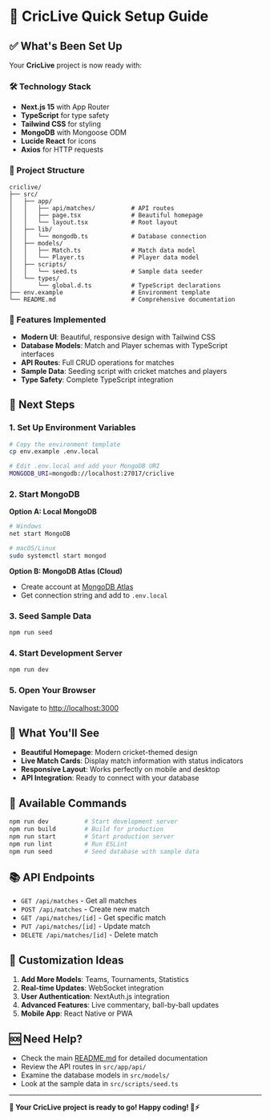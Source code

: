 # 🚀 CricLive Quick Setup Guide

## ✅ What's Been Set Up

Your **CricLive** project is now ready with:

### 🛠️ Technology Stack
- **Next.js 15** with App Router
- **TypeScript** for type safety
- **Tailwind CSS** for styling
- **MongoDB** with Mongoose ODM
- **Lucide React** for icons
- **Axios** for HTTP requests

### 📁 Project Structure
```
criclive/
├── src/
│   ├── app/
│   │   ├── api/matches/          # API routes
│   │   ├── page.tsx              # Beautiful homepage
│   │   └── layout.tsx            # Root layout
│   ├── lib/
│   │   └── mongodb.ts            # Database connection
│   ├── models/
│   │   ├── Match.ts              # Match data model
│   │   └── Player.ts             # Player data model
│   ├── scripts/
│   │   └── seed.ts               # Sample data seeder
│   └── types/
│       └── global.d.ts           # TypeScript declarations
├── env.example                   # Environment template
└── README.md                     # Comprehensive documentation
```

### 🎨 Features Implemented
- **Modern UI**: Beautiful, responsive design with Tailwind CSS
- **Database Models**: Match and Player schemas with TypeScript interfaces
- **API Routes**: Full CRUD operations for matches
- **Sample Data**: Seeding script with cricket matches and players
- **Type Safety**: Complete TypeScript integration

## 🚀 Next Steps

### 1. Set Up Environment Variables
```bash
# Copy the environment template
cp env.example .env.local

# Edit .env.local and add your MongoDB URI
MONGODB_URI=mongodb://localhost:27017/criclive
```

### 2. Start MongoDB
**Option A: Local MongoDB**
```bash
# Windows
net start MongoDB

# macOS/Linux
sudo systemctl start mongod
```

**Option B: MongoDB Atlas (Cloud)**
- Create account at [MongoDB Atlas](https://www.mongodb.com/atlas)
- Get connection string and add to `.env.local`

### 3. Seed Sample Data
```bash
npm run seed
```

### 4. Start Development Server
```bash
npm run dev
```

### 5. Open Your Browser
Navigate to [http://localhost:3000](http://localhost:3000)

## 🎯 What You'll See

- **Beautiful Homepage**: Modern cricket-themed design
- **Live Match Cards**: Display match information with status indicators
- **Responsive Layout**: Works perfectly on mobile and desktop
- **API Integration**: Ready to connect with your database

## 🔧 Available Commands

```bash
npm run dev          # Start development server
npm run build        # Build for production
npm run start        # Start production server
npm run lint         # Run ESLint
npm run seed         # Seed database with sample data
```

## 📚 API Endpoints

- `GET /api/matches` - Get all matches
- `POST /api/matches` - Create new match
- `GET /api/matches/[id]` - Get specific match
- `PUT /api/matches/[id]` - Update match
- `DELETE /api/matches/[id]` - Delete match

## 🎨 Customization Ideas

1. **Add More Models**: Teams, Tournaments, Statistics
2. **Real-time Updates**: WebSocket integration
3. **User Authentication**: NextAuth.js integration
4. **Advanced Features**: Live commentary, ball-by-ball updates
5. **Mobile App**: React Native or PWA

## 🆘 Need Help?

- Check the main [README.md](README.md) for detailed documentation
- Review the API routes in `src/app/api/`
- Examine the database models in `src/models/`
- Look at the sample data in `src/scripts/seed.ts`

---

**🎉 Your CricLive project is ready to go! Happy coding! 🏏⚡**
